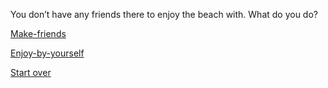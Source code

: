 You don’t have any friends there to enjoy the beach with. What do you do? 

[Make-friends](opinion)

[Enjoy-by-yourself](opinion2)

[Start over](../README.md)